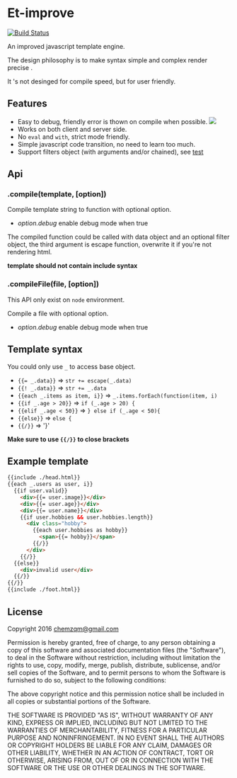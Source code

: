 # Et-improve

[![Build Status](https://img.shields.io/travis/chemzqm/et-improve/master.svg?style=flat-square)](http://travis-ci.org/chemzqm/et-improve)

An improved javascript template engine.

The design philosophy is to make syntax simple and complex render precise .

It 's not desinged for compile speed, but for user friendly.

## Features

* Easy to debug, friendly error is thown on compile when possible.
![](http://7xrnd0.com1.z0.glb.clouddn.com/5mxgwipm6d)
* Works on both client and server side.
* No `eval` and `with`, strict mode friendly.
* Simple javascript code transition, no need to learn too much.
* Support filters object (with arguments and/or chained), see [test](https://github.com/chemzqm/et-improve/blob/master/test/test.js)

## Api

### .compile(template, [option])

Compile template string to function with optional option.

* *option.debug* enable debug mode when true

The compiled function could be called with data object and an optional filter object, the third argument is escape function, overwrite it if you're  not rendering html.

__template should not contain include syntax__

### .compileFile(file, [option])

This API only exist on `node` environment.

Compile a file with optional option.

* *option.debug* enable debug mode when true

## Template syntax

You could only use `_` to access base object.

* `{{= _.data}}` => `str += escape(_.data)`
* `{{! _.data}}` => `str += _.data`
* `{{each _.items as item, i}}` => `_.items.forEach(function(item, i)`
* `{{if _.age > 20}}` => `if (_.age > 20) {`
* `{{elif _.age < 50}}` => `} else if (_.age < 50){`
* `{{else}}` => `else {`
* `{{/}}` => '}'

__Make sure to use `{{/}}` to close brackets__

## Example template

``` html
{{include ./head.html}}
{{each _.users as user, i}}
  {{if user.valid}}
    <div>{{= user.image}}</div>
    <div>{{= user.age}}</div>
    <div>{{= user.name}}</div>
    {{if user.hobbies && user.hobbies.length}}
      <div class="hobby">
        {{each user.hobbies as hobby}}
          <span>{{= hobby}}</span>
        {{/}}
      </div>
    {{/}}
  {{else}}
    <div>invalid user</div>
  {{/}}
{{/}}
{{include ./foot.html}}
```
## License

Copyright 2016 chemzqm@gmail.com

Permission is hereby granted, free of charge, to any person obtaining
a copy of this software and associated documentation files (the "Software"),
to deal in the Software without restriction, including without limitation
the rights to use, copy, modify, merge, publish, distribute, sublicense,
and/or sell copies of the Software, and to permit persons to whom the
Software is furnished to do so, subject to the following conditions:

The above copyright notice and this permission notice shall be included
in all copies or substantial portions of the Software.

THE SOFTWARE IS PROVIDED "AS IS", WITHOUT WARRANTY OF ANY KIND,
EXPRESS OR IMPLIED, INCLUDING BUT NOT LIMITED TO THE WARRANTIES
OF MERCHANTABILITY, FITNESS FOR A PARTICULAR PURPOSE AND NONINFRINGEMENT.
IN NO EVENT SHALL THE AUTHORS OR COPYRIGHT HOLDERS BE LIABLE FOR ANY CLAIM,
DAMAGES OR OTHER LIABILITY, WHETHER IN AN ACTION OF CONTRACT,
TORT OR OTHERWISE, ARISING FROM, OUT OF OR IN CONNECTION WITH THE SOFTWARE
OR THE USE OR OTHER DEALINGS IN THE SOFTWARE.
